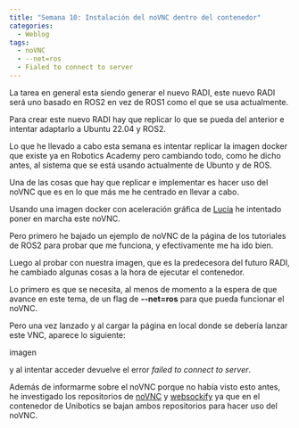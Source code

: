 ```yaml
---
title: "Semana 10: Instalación del noVNC dentro del contenedor"
categories:
  - Weblog
tags:
  - noVNC
  - --net=ros
  - Fialed to connect to server
---
```


La tarea en general esta siendo generar el nuevo RADI, este nuevo RADI será uno basado en ROS2 en vez de ROS1 como el que se usa actualmente.

Para crear este nuevo RADI hay que replicar lo que se pueda del anterior e intentar adaptarlo a Ubuntu 22.04 y ROS2.

Lo que he llevado a cabo esta semana es intentar replicar la imagen docker que existe ya en Robotics Academy pero cambiando todo, como he dicho antes, al sistema que se está usando actualmente de Ubunto y de ROS.

Una de las cosas que hay que replicar e implementar es hacer uso del noVNC que es en lo que más me he centrado en llevar a cabo.

Usando una imagen docker con aceleración gráfica de [Lucía](https://github.com/RoboticsLabURJC/2022-tfg-lucia-chen) he intentado poner en marcha este noVNC.

Pero primero he bajado un ejemplo de noVNC de la página de los tutoriales de ROS2 para probar que me funciona, y efectivamente me ha ido bien.

Luego al probar con nuestra imagen, que es la predecesora del futuro RADI, he cambiado algunas cosas a la hora de ejecutar el contenedor.

Lo primero es que se necesita, al menos de momento a la espera de que avance en este tema, de un flag de **--net=ros** para que pueda funcionar el noVNC.

Pero una vez lanzado y al cargar la página en local donde se debería lanzar este VNC, aparece lo siguiente:

imagen

y al intentar acceder devuelve el error *failed to connect to server*.

Además de informarme sobre el noVNC porque no había visto esto antes, he investigado los repositorios de [noVNC](https://github.com/novnc/noVNC) y [websockify](https://github.com/novnc/websockify) ya que en el contenedor de Unibotics se bajan ambos repositorios para hacer uso del noVNC.
